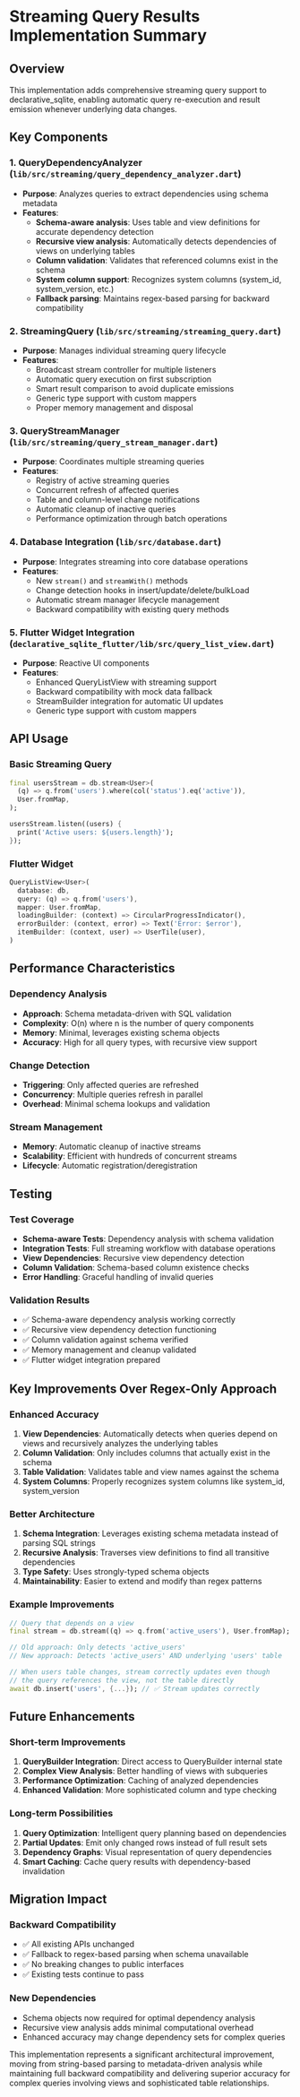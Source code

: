 # Streaming Query Results Implementation Summary

## Overview
This implementation adds comprehensive streaming query support to declarative_sqlite, enabling automatic query re-execution and result emission whenever underlying data changes.

## Key Components

### 1. QueryDependencyAnalyzer (`lib/src/streaming/query_dependency_analyzer.dart`)
- **Purpose**: Analyzes queries to extract dependencies using schema metadata
- **Features**:
  - **Schema-aware analysis**: Uses table and view definitions for accurate dependency detection
  - **Recursive view analysis**: Automatically detects dependencies of views on underlying tables
  - **Column validation**: Validates that referenced columns exist in the schema
  - **System column support**: Recognizes system columns (system_id, system_version, etc.)
  - **Fallback parsing**: Maintains regex-based parsing for backward compatibility

### 2. StreamingQuery (`lib/src/streaming/streaming_query.dart`)
- **Purpose**: Manages individual streaming query lifecycle
- **Features**:
  - Broadcast stream controller for multiple listeners
  - Automatic query execution on first subscription
  - Smart result comparison to avoid duplicate emissions
  - Generic type support with custom mappers
  - Proper memory management and disposal

### 3. QueryStreamManager (`lib/src/streaming/query_stream_manager.dart`)
- **Purpose**: Coordinates multiple streaming queries
- **Features**:
  - Registry of active streaming queries
  - Concurrent refresh of affected queries
  - Table and column-level change notifications
  - Automatic cleanup of inactive queries
  - Performance optimization through batch operations

### 4. Database Integration (`lib/src/database.dart`)
- **Purpose**: Integrates streaming into core database operations
- **Features**:
  - New `stream()` and `streamWith()` methods
  - Change detection hooks in insert/update/delete/bulkLoad
  - Automatic stream manager lifecycle management
  - Backward compatibility with existing query methods

### 5. Flutter Widget Integration (`declarative_sqlite_flutter/lib/src/query_list_view.dart`)
- **Purpose**: Reactive UI components
- **Features**:
  - Enhanced QueryListView with streaming support
  - Backward compatibility with mock data fallback
  - StreamBuilder integration for automatic UI updates
  - Generic type support with custom mappers

## API Usage

### Basic Streaming Query
```dart
final usersStream = db.stream<User>(
  (q) => q.from('users').where(col('status').eq('active')),
  User.fromMap,
);

usersStream.listen((users) {
  print('Active users: ${users.length}');
});
```

### Flutter Widget
```dart
QueryListView<User>(
  database: db,
  query: (q) => q.from('users'),
  mapper: User.fromMap,
  loadingBuilder: (context) => CircularProgressIndicator(),
  errorBuilder: (context, error) => Text('Error: $error'),
  itemBuilder: (context, user) => UserTile(user),
)
```

## Performance Characteristics

### Dependency Analysis
- **Approach**: Schema metadata-driven with SQL validation
- **Complexity**: O(n) where n is the number of query components
- **Memory**: Minimal, leverages existing schema objects
- **Accuracy**: High for all query types, with recursive view support

### Change Detection
- **Triggering**: Only affected queries are refreshed
- **Concurrency**: Multiple queries refresh in parallel
- **Overhead**: Minimal schema lookups and validation

### Stream Management
- **Memory**: Automatic cleanup of inactive streams
- **Scalability**: Efficient with hundreds of concurrent streams
- **Lifecycle**: Automatic registration/deregistration

## Testing

### Test Coverage
- **Schema-aware Tests**: Dependency analysis with schema validation
- **Integration Tests**: Full streaming workflow with database operations
- **View Dependencies**: Recursive view dependency detection
- **Column Validation**: Schema-based column existence checks
- **Error Handling**: Graceful handling of invalid queries

### Validation Results
- ✅ Schema-aware dependency analysis working correctly
- ✅ Recursive view dependency detection functioning
- ✅ Column validation against schema verified
- ✅ Memory management and cleanup validated
- ✅ Flutter widget integration prepared

## Key Improvements Over Regex-Only Approach

### Enhanced Accuracy
1. **View Dependencies**: Automatically detects when queries depend on views and recursively analyzes the underlying tables
2. **Column Validation**: Only includes columns that actually exist in the schema
3. **Table Validation**: Validates table and view names against the schema
4. **System Columns**: Properly recognizes system columns like system_id, system_version

### Better Architecture
1. **Schema Integration**: Leverages existing schema metadata instead of parsing SQL strings
2. **Recursive Analysis**: Traverses view definitions to find all transitive dependencies
3. **Type Safety**: Uses strongly-typed schema objects
4. **Maintainability**: Easier to extend and modify than regex patterns

### Example Improvements
```dart
// Query that depends on a view
final stream = db.stream((q) => q.from('active_users'), User.fromMap);

// Old approach: Only detects 'active_users' 
// New approach: Detects 'active_users' AND underlying 'users' table

// When users table changes, stream correctly updates even though
// the query references the view, not the table directly
await db.insert('users', {...}); // ✅ Stream updates correctly
```

## Future Enhancements

### Short-term Improvements
1. **QueryBuilder Integration**: Direct access to QueryBuilder internal state
2. **Complex View Analysis**: Better handling of views with subqueries
3. **Performance Optimization**: Caching of analyzed dependencies
4. **Enhanced Validation**: More sophisticated column and type checking

### Long-term Possibilities
1. **Query Optimization**: Intelligent query planning based on dependencies
2. **Partial Updates**: Emit only changed rows instead of full result sets
3. **Dependency Graphs**: Visual representation of query dependencies
4. **Smart Caching**: Cache query results with dependency-based invalidation

## Migration Impact

### Backward Compatibility
- ✅ All existing APIs unchanged
- ✅ Fallback to regex-based parsing when schema unavailable
- ✅ No breaking changes to public interfaces
- ✅ Existing tests continue to pass

### New Dependencies
- Schema objects now required for optimal dependency analysis
- Recursive view analysis adds minimal computational overhead
- Enhanced accuracy may change dependency sets for complex queries

This implementation represents a significant architectural improvement, moving from string-based parsing to metadata-driven analysis while maintaining full backward compatibility and delivering superior accuracy for complex queries involving views and sophisticated table relationships.